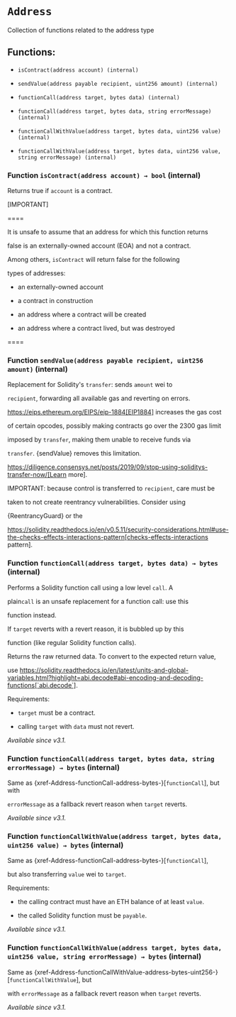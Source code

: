 # `Address`

Collection of functions related to the address type

## Functions:

- `isContract(address account) (internal)`

- `sendValue(address payable recipient, uint256 amount) (internal)`

- `functionCall(address target, bytes data) (internal)`

- `functionCall(address target, bytes data, string errorMessage) (internal)`

- `functionCallWithValue(address target, bytes data, uint256 value) (internal)`

- `functionCallWithValue(address target, bytes data, uint256 value, string errorMessage) (internal)`

### Function `isContract(address account) → bool` (internal)

Returns true if `account` is a contract.

[IMPORTANT]

====

It is unsafe to assume that an address for which this function returns

false is an externally-owned account (EOA) and not a contract.

Among others, `isContract` will return false for the following

types of addresses:

- an externally-owned account

- a contract in construction

- an address where a contract will be created

- an address where a contract lived, but was destroyed

====

### Function `sendValue(address payable recipient, uint256 amount)` (internal)

Replacement for Solidity's `transfer`: sends `amount` wei to

`recipient`, forwarding all available gas and reverting on errors.

https://eips.ethereum.org/EIPS/eip-1884[EIP1884] increases the gas cost

of certain opcodes, possibly making contracts go over the 2300 gas limit

imposed by `transfer`, making them unable to receive funds via

`transfer`. {sendValue} removes this limitation.

https://diligence.consensys.net/posts/2019/09/stop-using-soliditys-transfer-now/[Learn more].

IMPORTANT: because control is transferred to `recipient`, care must be

taken to not create reentrancy vulnerabilities. Consider using

{ReentrancyGuard} or the

https://solidity.readthedocs.io/en/v0.5.11/security-considerations.html#use-the-checks-effects-interactions-pattern[checks-effects-interactions pattern].

### Function `functionCall(address target, bytes data) → bytes` (internal)

Performs a Solidity function call using a low level `call`. A

plain`call` is an unsafe replacement for a function call: use this

function instead.

If `target` reverts with a revert reason, it is bubbled up by this

function (like regular Solidity function calls).

Returns the raw returned data. To convert to the expected return value,

use https://solidity.readthedocs.io/en/latest/units-and-global-variables.html?highlight=abi.decode#abi-encoding-and-decoding-functions[`abi.decode`].

Requirements:

- `target` must be a contract.

- calling `target` with `data` must not revert.

_Available since v3.1._

### Function `functionCall(address target, bytes data, string errorMessage) → bytes` (internal)

Same as {xref-Address-functionCall-address-bytes-}[`functionCall`], but with

`errorMessage` as a fallback revert reason when `target` reverts.

_Available since v3.1._

### Function `functionCallWithValue(address target, bytes data, uint256 value) → bytes` (internal)

Same as {xref-Address-functionCall-address-bytes-}[`functionCall`],

but also transferring `value` wei to `target`.

Requirements:

- the calling contract must have an ETH balance of at least `value`.

- the called Solidity function must be `payable`.

_Available since v3.1._

### Function `functionCallWithValue(address target, bytes data, uint256 value, string errorMessage) → bytes` (internal)

Same as {xref-Address-functionCallWithValue-address-bytes-uint256-}[`functionCallWithValue`], but

with `errorMessage` as a fallback revert reason when `target` reverts.

_Available since v3.1._
